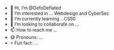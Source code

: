 - 👋 Hi, I’m @DefoDeflated
- 👀 I’m interested in ... Webdesign and CyberSec
- 🌱 I’m currently learning ...CS50 
- 💞️ I’m looking to collaborate on ...
- 📫 How to reach me ...
- 😄 Pronouns: ...
- ⚡ Fun fact: ...

<!---
DefoDeflated/DefoDeflated is a ✨ special ✨ repository because its `README.md` (this file) appears on your GitHub profile.
You can click the Preview link to take a look at your changes.
--->
